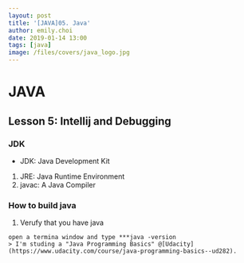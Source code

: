 ```yaml
---
layout: post
title: '[JAVA]05. Java'
author: emily.choi
date: 2019-01-14 13:00
tags: [java]
image: /files/covers/java_logo.jpg
---
```

# JAVA 

## Lesson 5: Intellij and Debugging

### JDK
- JDK: Java Development Kit
1. JRE: Java Runtime Environment
2. javac: A Java Compiler

### How to build java
1. Verufy that you have java
```
open a termina window and type ***java -version 
> I'm studing a "Java Programming Basics" @[Udacity](https://www.udacity.com/course/java-programming-basics--ud282).

